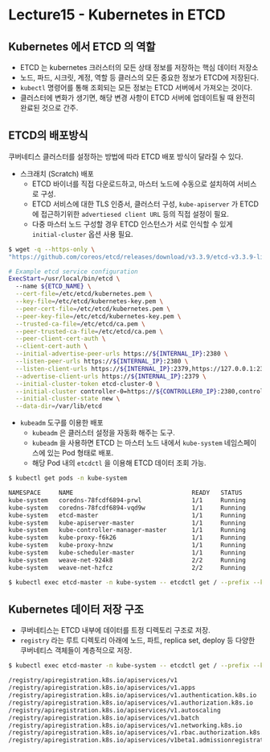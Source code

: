 # Lecture15 - Kubernetes in ETCD

## Kubernetes 에서 ETCD 의 역할

- ETCD 는 kubernetes 크러스터의 모든 상태 정보를 저장하는 핵심 데이터 저장소
- 노드, 파드, 시크릿, 계정, 역할 등 클러스의 모든 중요한 정보가 ETCD에 저장된다.
- `kubectl` 명령어를 통해 조회되는 모든 정보는 ETCD 서버에서 가져오는 것이다.
- 클러스터에 변화가 생기면, 해당 변경 사항이 ETCD 서버에 업데이트될 때 완전히 완료된 것으로 간주.



## ETCD의 배포방식

쿠버네티스 클러스터를 설정하는 방법에 따라 ETCD 배포 방식이 달라질 수 있다.

- 스크래치 (Scratch) 배포
    - ETCD 바이너를 직접 다운로드하고, 마스터 노드에 수동으로 설치하여 서비스로 구성.
    - ETCD 서비스에 대한 TLS 인증서, 클러스터 구성, `kube-apiserver` 가 ETCD 에 접근하기위한 `advertiesed client URL` 등의 직접 설정이 필요.
    - 다중 마스터 노드 구성할 경우 ETCD 인스턴스가 서로 인식할 수 있게 `initial-cluster` 옵션 사용 필요.

```bash
$ wget -q --https-only \
"https://github.com/coreos/etcd/releases/download/v3.3.9/etcd-v3.3.9-linux-amd64.tar.gz"

# Example etcd service configuration
ExecStart=/usr/local/bin/etcd \
  --name ${ETCD_NAME} \
  --cert-file=/etc/etcd/kubernetes.pem \
  --key-file=/etc/etcd/kubernetes-key.pem \
  --peer-cert-file=/etc/etcd/kubernetes.pem \
  --peer-key-file=/etc/etcd/kubernetes-key.pem \
  --trusted-ca-file=/etc/etcd/ca.pem \
  --peer-trusted-ca-file=/etc/etcd/ca.pem \
  --peer-client-cert-auth \
  --client-cert-auth \
  --initial-advertise-peer-urls https://${INTERNAL_IP}:2380 \
  --listen-peer-urls https://${INTERNAL_IP}:2380 \
  --listen-client-urls https://${INTERNAL_IP}:2379,https://127.0.0.1:2379 \
  --advertise-client-urls https://${INTERNAL_IP}:2379 \
  --initial-cluster-token etcd-cluster-0 \
  --initial-cluster controller-0=https://${CONTROLLER0_IP}:2380,controller-1=https://${CONTROLLER1_IP}:2380 \
  --initial-cluster-state new \
  --data-dir=/var/lib/etcd
```

- `kubeadm` 도구를 이용한 배포
    - `kubeadm` 은 클러스터 설정을 자동화 해주는 도구.
    - `kubeadm` 을 사용하면 ETCD 는 마스터 노드 내에서 `kube-system` 네임스페이스에 있는 Pod 형태로 배포.
    - 해당 Pod  내의 `etcdctl` 을 이용해 ETCD 데이터 조회 가능.

```bash
$ kubectl get pods -n kube-system

NAMESPACE     NAME                                 READY   STATUS      RESTARTS   AGE
kube-system   coredns-78fcdf6894-prwl              1/1     Running     0          1h
kube-system   coredns-78fcdf6894-vqd9w             1/1     Running     0          1h
kube-system   etcd-master                          1/1     Running     0          1h
kube-system   kube-apiserver-master                1/1     Running     0          1h
kube-system   kube-controller-manager-master       1/1     Running     0          1h
kube-system   kube-proxy-f6k26                     1/1     Running     0          1h
kube-system   kube-proxy-hnzw                      1/1     Running     0          1h
kube-system   kube-scheduler-master                1/1     Running     0          1h
kube-system   weave-net-924k8                      2/2     Running     1          1h
kube-system   weave-net-hzfcz                      2/2     Running     1          1h

$ kubectl exec etcd-master -n kube-system -- etcdctl get / --prefix --keys-only

```

## Kubernetes 데이터 저장 구조

- 쿠버네티스는 ETCD 내부에 데이터를 트정 디렉토리 구조로 저장.
- `registry` 라는 루트 디렉토리 아래에 노드, 파트, replica set, deploy 등 다양한 쿠버네티스 객체들이 계층적으로 저장.

```bash
$ kubectl exec etcd-master -n kube-system -- etcdctl get / --prefix --keys-only

/registry/apiregistration.k8s.io/apiservices/v1
/registry/apiregistration.k8s.io/apiservices/v1.apps
/registry/apiregistration.k8s.io/apiservices/v1.authentication.k8s.io
/registry/apiregistration.k8s.io/apiservices/v1.authorization.k8s.io
/registry/apiregistration.k8s.io/apiservices/v1.autoscaling
/registry/apiregistration.k8s.io/apiservices/v1.batch
/registry/apiregistration.k8s.io/apiservices/v1.networking.k8s.io
/registry/apiregistration.k8s.io/apiservices/v1.rbac.authorization.k8s.io
/registry/apiregistration.k8s.io/apiservices/v1beta1.admissionregistration.k8s.io

```